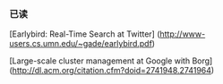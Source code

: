 ### 已读

[Earlybird: Real-Time Search at Twitter] (http://www-users.cs.umn.edu/~gade/earlybird.pdf)

[Large-scale cluster management at Google with Borg] (http://dl.acm.org/citation.cfm?doid=2741948.2741964)

